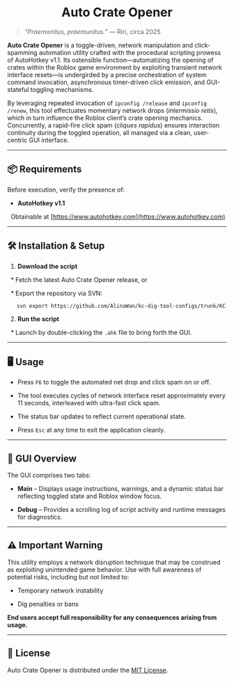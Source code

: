 <div align="center">

&nbsp; <h1>Auto Crate Opener</h1>

</div>



> *“Praemonitus, praemunitus.”* — Riri, circa 2025



**Auto Crate Opener** is a toggle-driven, network manipulation and click-spamming automation utility crafted with the procedural scripting prowess of AutoHotkey v1.1. Its ostensible function—automatizing the opening of crates within the Roblox game environment by exploiting transient network interface resets—is undergirded by a precise orchestration of system command invocation, asynchronous timer-driven click emission, and GUI-stateful toggling mechanisms.



By leveraging repeated invocation of `ipconfig /release` and `ipconfig /renew`, this tool effectuates momentary network drops (*intermissio retis*), which in turn influence the Roblox client’s crate opening mechanics. Concurrently, a rapid-fire click spam (*cliques rapidus*) ensures interaction continuity during the toggled operation, all managed via a clean, user-centric GUI interface.



---



## 📦 Requirements



Before execution, verify the presence of:



* **AutoHotkey v1.1**  

  Obtainable at [https://www.autohotkey.com](https://www.autohotkey.com)



---



## 🛠️ Installation & Setup



1. **Download the script**  

   * Fetch the latest Auto Crate Opener release, or  

   * Export the repository via SVN:  

   ```bash
   svn export https://github.com/AlinaWan/kc-dig-tool-configs/trunk/KC-Tool-Suite/auto-crate-opener
   ```

2. **Run the script**

   \* Launch by double-clicking the `.ahk` file to bring forth the GUI.

---

## 🖥️ Usage

* Press `F6` to toggle the automated net drop and click spam on or off.

* The tool executes cycles of network interface reset approximately every 11 seconds, interleaved with ultra-fast click spam.

* The status bar updates to reflect current operational state.

* Press `Esc` at any time to exit the application cleanly.

---

## 🧭 GUI Overview

The GUI comprises two tabs:

* **Main** – Displays usage instructions, warnings, and a dynamic status bar reflecting toggled state and Roblox window focus.

* **Debug** – Provides a scrolling log of script activity and runtime messages for diagnostics.

---

## ⚠️ Important Warning

This utility employs a network disruption technique that may be construed as exploiting unintended game behavior. Use with full awareness of potential risks, including but not limited to:

* Temporary network instability

* Dig penalties or bans

**End users accept full responsibility for any consequences arising from usage.**

---

## 📄 License

Auto Crate Opener is distributed under the [MIT License](LICENSE).
